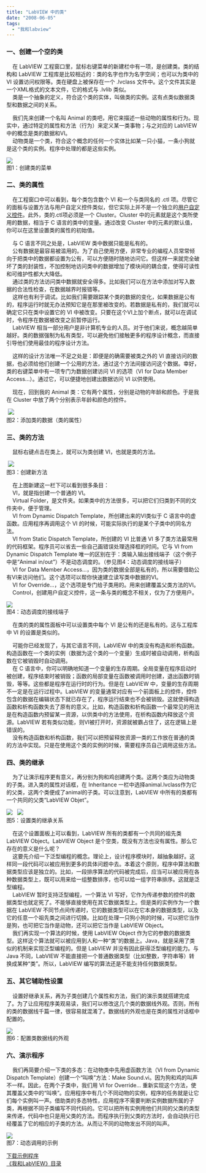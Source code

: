 ```yaml
---
title: "LabVIEW 中的类"
date: "2008-06-05"
tags: 
  - "我和labview"
---
```


### 一、创建一个空的类

    在 LabVIEW 工程窗口里，鼠标右键菜单的新建栏中有一项，是创建类。类的结构和 LabVIEW 工程库是比较相近的：类的名字也作为名字空间；也可以为类中的 VI 设置访问权限等。类在硬盘上被保存在一个 .lvclass 文件中。这个文件其实是一个XML格式的文本文件，它的格式与 .lvlib 类似。  
    类是一个抽象的定义，符合这个类的实体，叫做类的实例。这有点类似数据类型和数据之间的关系。

    我们先来创建一个名叫 Animal 的类吧，用它来描述一些动物的属性和行为。现实中，通过特定的属性和方法（行为）来定义某一类事物；与之对应的 LabVIEW 中的概念是类的数据和VI。  
    动物类是一个类，符合这个概念的任何一个实体比如某一只小猫，一条小狗就是这个类的实例。程序中处理的都是这些实例。

![](http://byfiles.storage.msn.com/y1pIcO_924THoc3dgamzy9QuoF-fk2u9P-L1lHFD05WpYqrq3GbOUQ4heyAEDdlmRmJYPGwfeAqYFI?PARTNER=WRITER)  
图1：创建类的菜单

### 二、类的属性

    在工程窗口中可以看到，每个类包含数个 VI 和一个与类同名的 .ctl 项。尽管它的面板与设置方法与用户自定义控件类似，但它实际上并不是一个独立的[用户自定义控件](http://ruanqizhen.spaces.live.com/blog/cns!5852D4F797C53FB6!1825.entry)。此外，类的.ctl项必须是一个 Cluster。Cluster 中的元素就是这个类所使用的数据，相当于 C 语言的类中的变量。通过改变 Cluster 中的元素的默认值，你可以在这里设置类的属性的初始值。

    与 C 语言不同之处是，LabVIEW 类中数据只能是私有的。  
    公有数据是最容易被滥用的。为了自己使用方便，非常专业的编程人员常常倾向于把类中的数据都设置为公有，可以方便随时随地访问它。但这样一来就完全破坏了类的封装性，不加控制地访问类中的数据增加了模块间的耦合度，使得可读性和可维护性都大大降低。  
    通过类的方法访问类中数据就安全得多。比如我们可以在方法中添加对写入数据的合法性检查，在数据越界时报错等。  
    这样也有利于调试。比如我们需要跟踪某个类的数据的变化，如果数据是公有的，程序运行时就无办法预知它是在那里被改变的。若数据是私有的，我们就可以确定它只在类中设置它的 VI 中被改变。只要在这个VI上加个断点，就可以在调试时，令程序在数据被改变之前暂停运行。  
    LabVIEW 相当一部分用户是非计算机专业的人员。对于他们来说，概念越简单越好。类的数据强制为私有类型，可以避免他们接触更多的程序设计概念，而直接引导他们使用最佳的程序设计方法。

    这样的设计方法唯一不足之处是：即便是的确需要被类之外的 VI 直接访问的数据，也必须给他们创建一个公用的方法，通过这个方法间接访问这个数据。幸好，类的右键菜单中有一项专门为数据创建访问 VI 的选项（VI for Data Member Access...）。通过它，可以便捷地创建出数据访问 VI 以供使用。

    现在，回到我的 Animal 类：它有两个属性，分别是动物的年龄和颜色。于是我在 Cluster 中放了两个分别表示年龄和颜色的控件。

 ![](http://byfiles.storage.msn.com/y1pIcO_924THod5cyrhLIzRNwlF53K5FnqV9aI2RWE0uA9_P0om11yg-3-MakgDhVdIoqeTnrcScn8?PARTNER=WRITER)  
图2：添加类的数据（类的属性）

### 三、类的方法

    鼠标右键点击在类上，就可以为类创建 VI，也就是类的方法。

 ![](http://byfiles.storage.msn.com/y1pIcO_924THodjbEkzBuCaFzMb_kL-l5ywYHbXQYvELkG_F-YQu02dQeIa4Q7KJJ4ko91-x2HdsZc?PARTNER=WRITER)  
图3：创建新方法

    在上图新建这一栏下可以看到很多条目：  
    VI，就是指创建一个普通的 VI。  
    Virtual Folder，是文件夹。如果类中的方法很多，可以把它们归类到不同的文件夹中，便于管理。  
    VI from Dynamic Dispatch Template，所创建出来的VI类似于 C 语言中的虚函数。应用程序再调用这个 VI 的时候，可能实际执行的是某个子类中的同名方法。  
    VI from Static Dispatch Template，所创建的 VI 比普通 VI 多了类方法最常用的代码框架。程序员可以省去一些自己画错误处理选择框的时间。它与 VI from Dynamic Dispatch Template 唯一的区别在于：类输入输出接线端子（这个例子中是“Animal in/out”）不是动态调度的。（参见图4：动态调度的接线端子）  
    VI for Data Member Access...，因为类的数据全部是私有的，所以需要借助公有VI来访问他们。这个选项可以帮你快速建立读写类中数据的VI。  
    VI for Override...，这个选项是专门给子类用的。用来创建覆盖父类方法的VI。  
    Control，创建用户自定义控件，这一条与类的概念不相关，仅为了方便用户。

![](http://byfiles.storage.msn.com/y1pIcO_924THocZJvyIRxoNR9eMbJUlvyLkPl-CxVTMAYt-mvgA8DHFAjzcH1VVUvWTtUPhVf6AbWg?PARTNER=WRITER)  
图4：动态调度的接线端子

    在类的类的属性面板中可以设置类中每个 VI 是公有的还是私有的。这与工程库中 VI 的设置是类似的。

    可能你已经发现了，与其它语言不同，LabVIEW 中的类没有构造和析构函数。构造函数在一个类的实例（数据为这个类的一个变量）生成时被自动调用，析构函数在它被销毁时自动调用。  
    在 C 语言中，你可以明确地知道一个变量的生存周期。全局变量在程序启动时被创建，程序结束时被销毁；函数的局部变量在函数被调用时创建，退出函数时销毁，等等。这些都是程序在运行时的行为。但是在 LabVIEW 中，变量的生存周期不一定是在运行过程中。LabVIEW 的变量通常对应有一个前面板上的控件，控件包含的数据在编辑状态下就已存在了，程序运行结束也不会被销毁。这就使得构造函数和析构函数失去了原有的意义。比如，构造函数和析构函数一个最常见的用法是在构造函数内预留某一资源，以供类中的方法使用，在析构函数内释放这个资源。LabVIEW 若有类似功能，则VI被打开时，资源就被霸占住了，这在逻辑上是错误的。  
    没有构造函数和析构函数，我们可以把预留释放资源一类的工作放在普通的类的方法中实现。只是在使用这个类的实例的时候，需要程序员自己调用这些方法。

### 四、类的继承

    为了让演示程序更有意义，再分别为狗和鸡创建两个类。这两个类应为动物类的子类。进入类的属性对话框，在 Inheritance 一栏中选择animal.lvclass作为它的父类，这两个类便成了animal的子类。可以注意到，LabVIEW 中所有的类都有一个共同的父类“LabVIEW Objet”。

![](http://byfiles.storage.msn.com/y1pIcO_924THoegTe0dLKA3ZPN1HZNd7h0mn5JesKKLAbznyKz2YAqvzBkq8iR2RkCQupuzz3_gzhw?PARTNER=WRITER)   ![](http://by1.storage.msn.com/y1pH5Es9Ox64kbiofogMErJ3XR5KVIbqtic0ugDHPA_1507ALD59LtSWEYqCvzksnA5b0zQYiN5JCCDmzxH2LoZD1rrLmNrpuYu?PARTNER=WRITER)  
图5：设置类的继承关系

    在这个设置面板上可以看到，LabVIEW 所有的类都有一个共同的祖先类 LabVIEW Object。LabVIEW Object 是个空类，既没有方法也没有属性。那么它存在的意义是什么呢？  
    这要先介绍一下泛型编程的概念。理论上，设计程序模块时，越抽象越好。这样同一段代码可以被应用到更多的具体问题中去。本着这个原则，程序中算法和数据类型应该是独立的。比如，一段排序算法的代码被完成后，应当可以被应用在各种数据类型上，既可以用来给一组整数排序，也可以给一组字符串排序。这就是泛型编程。  
    LabVIEW 暂时支持泛型编程，一个算法 VI 写好，它作为传递参数的控件的数据类型也就定死了。不能够直接使用在其它数据类型上。但是类的实例作为一个数据在 LabVIEW 不同节点间传递时，它的数据类型可以在它本身的数据类型，以及它的任意一个祖先类之间进行切换。比如在处理一只狗小狗的时候，可以把它当作是狗，也可把它当作是动物，还可以把它当作是 LabVIEW Object。  
    我们再实现一个算法的时候，使用 LabVIEW Object 作为它的参数的数据类型。这样这个算法就可以被应用到人和一种“类”的数据上。Java，就是采用了类似的机制来实现泛型编程的。但是 LabVIEW 并没有因此获得泛型编程的能力。与 Java 不同，LabVIEW 不能直接把一个普通数据类型（比如整数，字符串等）转换成某种“类”。所以，LabVIEW 编写的算法还是不能支持任何数据类型。

### 五、其它辅助性设置

    设置好继承关系，再为子类创建几个属性和方法，我们的演示类就搭建完成了。为了让应用程序美观易读，我们可以修改这几个类的数据线外观。否则，所有的类的数据线千篇一律，很容易就混淆了。数据线的外观也是在类的属性对话框中配置的。

![](http://byfiles.storage.msn.com/y1pH5Es9Ox64kbyAPL-Mbm0pPXSlCUsw3-P7qIjxZPXOFAhIdBV9KI-k_9hSbqv2uAGdHdk86SoAMebS1ZmbrpcYG6Lk3Q4cqcJ?PARTNER=WRITER)  
图6：配置类数据线的外观

### 六、演示程序

    我们再简要介绍一下类的多态：在动物类中先用虚函数方法（VI from Dynamic Dispatch Template）创建一个“叫唤”方法：Make Sound.vi。因为狗和鸡的叫声不一样。因此，在两个子类中，我们用 VI for Override... 重新实现这个方法，使其覆盖父类中的“叫唤”。应用程序中有几个不同动物的实例，程序的任务就是让它们每个实例叫一声。借助类的多态特性，应用程序不需要判断实例数据所属的子类，再根据不同子类编写不同代码的。它可以把所有实例用他们共同的父类的类型来传递，代码中也只是用父类的方法。而程序执行到父类的方法时，会自动执行已经覆盖了它的相应的子类的方法。从而让不同的动物发出不同的叫声。

![](http://byfiles.storage.msn.com/y1pIcO_924THoePk7fcyT7Sdbuyq1Cf7gqhwUn8f8OQlc8ho-F2vpHwDZESSCOL5mYpWpIwVaxoYm8?PARTNER=WRITER)  
图7：动态调用的示例

[下载示例程序](http://decibel.ni.com/content/docs/DOC-1722)  
[《我和LabVIEW》目录](http://ruanqizhen.spaces.live.com/blog/cns!5852D4F797C53FB6!1073.entry)
